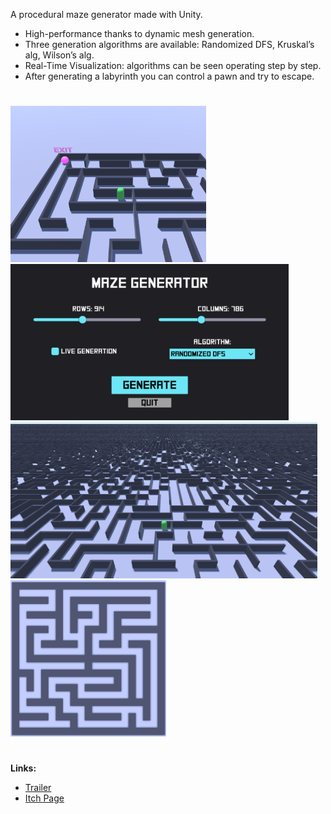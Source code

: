 A procedural maze generator made with Unity.
- High-performance thanks to dynamic mesh generation.
- Three generation algorithms are available: Randomized DFS, Kruskal’s alg, Wilson’s alg.
- Real-Time Visualization: algorithms can be seen operating step by step.
- After generating a labyrinth you can control a pawn and try to escape.

#
<img src="screenshots/screen3.png" style="height:250px; max-width:100%;">
<img src="screenshots/screen4.png" style="height:250px; max-width:100%;">
<img src="screenshots/screen2.png" style="height:250px; max-width:100%;">
<img src="screenshots/screen1.png" style="height:250px; max-width:100%;">

#
<b>Links:</b>
- [Trailer](https://www.youtube.com/watch?v=gEkphmxIJFs&ab_channel=Nicol%C3%B2Bertoli)
- [Itch Page](https://nicobertoli.itch.io/maze-generator)
